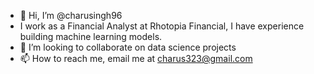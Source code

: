 - 👋 Hi, I’m @charusingh96
- I work as a Financial Analyst at Rhotopia Financial, I have experience building machine learning models.
- 💞️ I’m looking to collaborate on data science projects
- 📫 How to reach me, email me at charus323@gmail.com

<!---
charusingh96/charusingh96 is a ✨ special ✨ repository because its `README.md` (this file) appears on your GitHub profile.
You can click the Preview link to take a look at your changes.
--->
